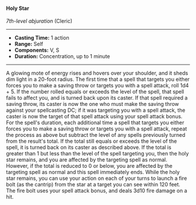 #### Holy Star
*7th-level abjuration* (Cleric)
___
- **Casting Time:** 1 action
- **Range:** Self
- **Components:** V, S
- **Duration:** Concentration, up to 1 minute
---
A glowing mote of energy rises and hovers over your
shoulder, and it sheds dim light in a 20-foot radius.
The first time that a spell that targets you either
forces you to make a saving throw or targets you
with a spell attack, roll 1d4 + 5. If the number rolled
equals or exceeds the level of the spell, that spell
fails to affect you, and is turned back upon its
caster. If that spell required a saving throw, its
caster is now the one who must make the saving
throw against your spellcasting DC; if it was
targeting you with a spell attack, the caster is now
the target of that spell attack using your spell attack
bonus.
For the spell's duration, each additional time a
spell that targets you either forces you to make a
saving throw or targets you with a spell attack,
repeat the process as above but subtract the level of
any spells previously turned from the result's total.
If the total still equals or exceeds the level of the
spell, it is turned back on its caster as described
above. If the total is greater than 1 but less than the
level of the spell targeting you, then the holy star
remains, and you are affected by the targeting spell
as normal. However, if the total is reduced to 0 or
below, you are affected by the targeting spell as
normal and this spell immediately ends.
While the holy star remains, you can use your
action on each of your turns to launch a fire bolt (as
the cantrip) from the star at a target you can see
within 120 feet. The fire bolt uses your spell attack
bonus, and deals 3d10 fire damage on a hit.
